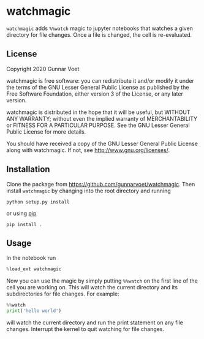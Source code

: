 # watchmagic

`watchmagic` adds `%%watch` magic to jupyter notebooks that watches a given directory for file changes. Once a file is changed, the cell is re-evaluated.

## License

Copyright 2020 Gunnar Voet

watchmagic is free software: you can redistribute it and/or modify
it under the terms of the GNU Lesser General Public License as published by
the Free Software Foundation, either version 3 of the License, or any later version.

watchmagic is distributed in the hope that it will be useful,
but WITHOUT ANY WARRANTY; without even the implied warranty of
MERCHANTABILITY or FITNESS FOR A PARTICULAR PURPOSE.  See the
GNU Lesser General Public License for more details.

You should have received a copy of the GNU Lesser General Public License
along with watchmagic.  If not, see <http://www.gnu.org/licenses/>.

## Installation

Clone the package from https://github.com/gunnarvoet/watchmagic. Then install `watchmagic`
by changing into the root directory and running

```shell
python setup.py install
```

or using [pip](https://pypi.org/project/pip/)

```shell
pip install .
```

## Usage

In the notebook run
```python
%load_ext watchmagic
```
Now you can use the magic by simply putting `%%watch` on the first line of the
cell you are working on. This will watch the current directory and its subdirectories for file changes. For example:
```python
%%watch
print('hello world')
```
will watch the current directory and run the print statement on any file changes. Interrupt the kernel to quit watching for file changes.
